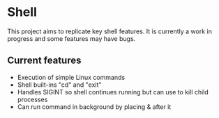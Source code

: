 # Shell

This project aims to replicate key shell features. It is currently a work in progress and some features may have bugs.

## Current features

- Execution of simple Linux commands
- Shell built-ins "cd" and "exit"
- Handles SIGINT so shell continues running but can use to kill child processes
- Can run command in background by placing & after it